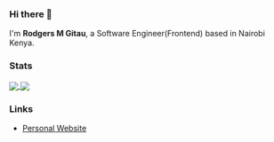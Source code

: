 ### Hi there 👋

I'm **Rodgers M Gitau**, a Software Engineer(Frontend) based in Nairobi Kenya.

### Stats

<a href="https://github.com/rodgersgitau/github-readme-stats">
  <img align="center" src="https://rodgersgitau-stats.vercel.app/api?username=rodgersgitau&count_private=true&show_icons=true&layout=compact&theme=tokyonight" />
</a>
<a href="https://github.com/rodgersgitau/github-readme-stats">
  <img align="center" src="https://rodgersgitau-stats.vercel.app/api/wakatime?username=rodgersgitau&custom_title='Wakatime%20Weekly%20Stats'&layout=compact&theme=tokyonight" />
</a>

### Links
- [Personal Website](https://www.rodgersgitau.github.io)


<!--
**rodgersgitau/rodgersgitau** is a ✨ _special_ ✨ repository because its `README.md` (this file) appears on your GitHub profile.
-->
